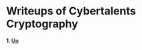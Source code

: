 # Writeups of Cybertalents Cryptography
__1. [Up](https://cybertalents.com/challenges/cryptography/up)__
